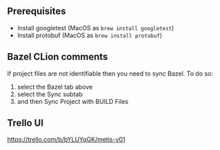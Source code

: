 ## Prerequisites
- Install googletest (MacOS as `brew install googletest`)
- Install protobuf (MacOS as `brew install protobuf`)

## Bazel CLion comments 
If project files are not identifiable then you need to sync Bazel. To do so:
1. select the Bazel tab above
2. select the Sync subtab
3. and then Sync Project with BUILD Files

## Trello UI
https://trello.com/b/bYLUYqGK/metis-v01

